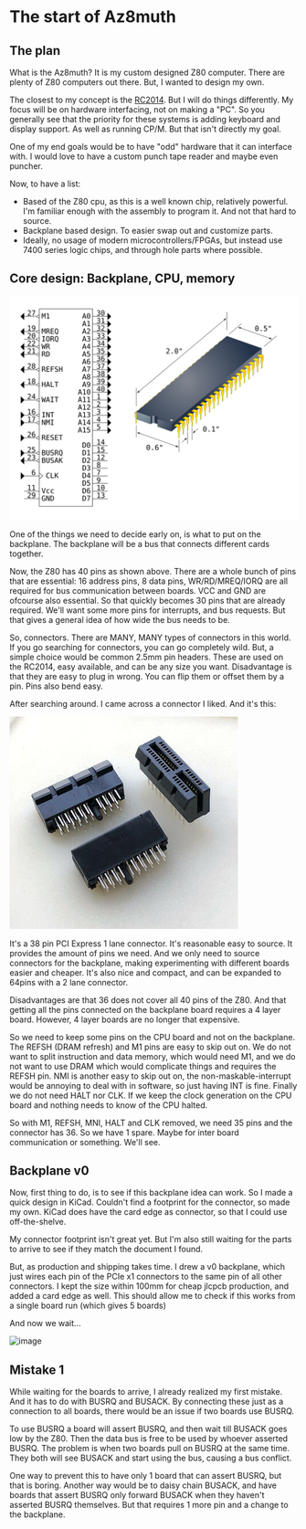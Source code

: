 # The start of Az8muth

## The plan

What is the Az8muth? It is my custom designed Z80 computer. There are plenty of Z80 computers out there. But, I wanted to design my own.

The closest to my concept is the [RC2014](https://rc2014.co.uk/). But I will do things differently. My focus will be on hardware interfacing, not on making a "PC". So you generally see that the priority for these systems is adding keyboard and display support. As well as running CP/M. But that isn't directly my goal.

One of my end goals would be to have "odd" hardware that it can interface with. I would love to have a custom punch tape reader and maybe even puncher.

Now, to have a list:

* Based of the Z80 cpu, as this is a well known chip, relatively powerful. I'm familiar enough with the assembly to program it. And not that hard to source.
* Backplane based design. To easier swap out and customize parts.
* Ideally, no usage of modern microcontrollers/FPGAs, but instead use 7400 series logic chips, and through hole parts where possible.

## Core design: Backplane, CPU, memory

![Z80 pinout](Z80_pinout.svg)

One of the things we need to decide early on, is what to put on the backplane. The backplane will be a bus that connects different cards together.

Now, the Z80 has 40 pins as shown above. There are a whole bunch of pins that are essential: 16 address pins, 8 data pins, WR/RD/MREQ/IORQ are all required for bus communication between boards. VCC and GND are ofcourse also essential.
So that quickly becomes 30 pins that are already required. We'll want some more pins for interrupts, and bus requests. But that gives a general idea of how wide the bus needs to be.

So, connectors. There are MANY, MANY types of connectors in this world. If you go searching for connectors, you can go completely wild. But, a simple choice would be common 2.5mm pin headers. These are used on the RC2014, easy available, and can be any size you want. Disadvantage is that they are easy to plug in wrong. You can flip them or offset them by a pin. Pins also bend easy.

After searching around. I came across a connector I liked. And it's this:

![PCIe x1 connector](PCIe_x1.jpg)

It's a 38 pin PCI Express 1 lane connector. It's reasonable easy to source. It provides the amount of pins we need. And we only need to source connectors for the backplane, making experimenting with different boards easier and cheaper. It's also nice and compact, and can be expanded to 64pins with a 2 lane connector.

Disadvantages are that 36 does not cover all 40 pins of the Z80. And that getting all the pins connected on the backplane board requires a 4 layer board. However, 4 layer boards are no longer that expensive.

So we need to keep some pins on the CPU board and not on the backplane. The REFSH (DRAM refresh) and M1 pins are easy to skip out on. We do not want to split instruction and data memory, which would need M1, and we do not want to use DRAM which would complicate things and requires the REFSH pin.
NMI is another easy to skip out on, the non-maskable-interrupt would be annoying to deal with in software, so just having INT is fine. Finally we do not need HALT nor CLK. If we keep the clock generation on the CPU board and nothing needs to know of the CPU halted.

So with M1, REFSH, MNI, HALT and CLK removed, we need 35 pins and the connector has 36. So we have 1 spare. Maybe for inter board communication or something. We'll see.

## Backplane v0

Now, first thing to do, is to see if this backplane idea can work. So I made a quick design in KiCad. Couldn't find a footprint for the connector, so made my own. KiCad does have the card edge as connector, so that I could use off-the-shelve.

My connector footprint isn't great yet. But I'm also still waiting for the parts to arrive to see if they match the document I found.

But, as production and shipping takes time. I drew a v0 backplane, which just wires each pin of the PCIe x1 connectors to the same pin of all other connectors. I kept the size within 100mm for cheap jlcpcb production, and added a card edge as well. This should allow me to check if this works from a single board run (which gives 5 boards)

And now we wait...

<img width="346" height="615" alt="image" src="https://github.com/user-attachments/assets/5d66b913-9953-41fd-a141-5162d4972e70" />

## Mistake 1

While waiting for the boards to arrive, I already realized my first mistake. And it has to do with BUSRQ and BUSACK. By connecting these just as a connection to all boards, there would be an issue if two boards use BUSRQ.

To use BUSRQ a board will assert BUSRQ, and then wait till BUSACK goes low by the Z80. Then the data bus is free to be used by whoever asserted BUSRQ. The problem is when two boards pull on BUSRQ at the same time. They both will see BUSACK and start using the bus, causing a bus conflict.

One way to prevent this to have only 1 board that can assert BUSRQ, but that is boring. Another way would be to daisy chain BUSACK, and have boards that assert BUSRQ only forward BUSACK when they haven't asserted BUSRQ themselves. But that requires 1 more pin and a change to the backplane.
